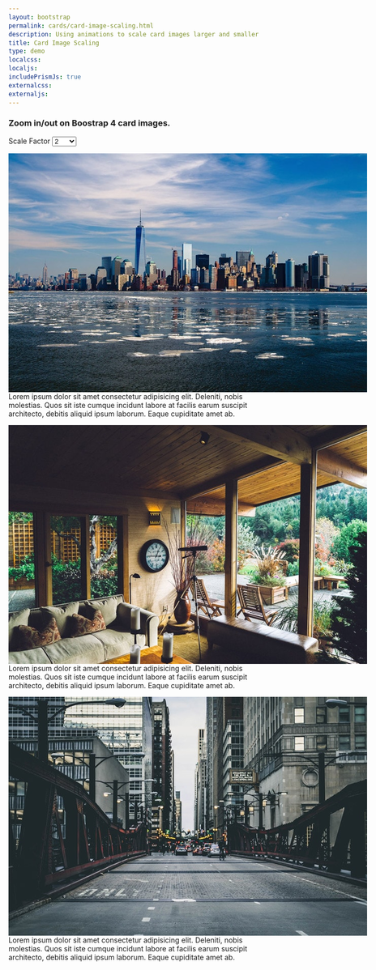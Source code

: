```yaml
---
layout: bootstrap
permalink: cards/card-image-scaling.html
description: Using animations to scale card images larger and smaller
title: Card Image Scaling
type: demo
localcss: 
localjs:
includePrismJs: true
externalcss:
externaljs: 
---
```


<style>
.img-zoom {
	position: relative;
	.img-fluid {
		display: block;
		cursor: zoom-in;
		float: left;
		max-width: initial;
	}
	a {
		background: rgba(0,0,0,0.75);
		color: #fff;
		font-weight: bold;
		padding: 2px 10px;
		z-index: 9999;
		position: absolute;
		display: none;
		margin: 2px
	}
}

</style>

<h3>Zoom in/out on Boostrap 4 card images.</h3><label for="factor">Scale Factor</label> <select id="factor" name="factor">
	<option value="1.25">
		1.25
	</option>
	<option value="1.5">
		1.5
	</option>
	<option selected value="2">
		2
	</option>
</select>
<div class="row">
	<div class="col-4">
		<div class="card img-zoom">
			<img alt="Card image cap" class="img-fluid card-img-top" src="https://raw.githubusercontent.com/peterbenoit/cdn/master/images/horizontal/city/col-4/img%20(34).jpg">
			<div class="card-body">
				<p>Lorem ipsum dolor sit amet consectetur adipisicing elit. Deleniti, nobis molestias. Quos sit iste cumque incidunt labore at facilis earum suscipit architecto, debitis aliquid ipsum laborum. Eaque cupiditate amet ab.</p>
			</div>
		</div>
	</div>
	<div class="col-4">
		<div class="card img-zoom">
			<img alt="Card image cap" class="img-fluid card-img-top" src="https://raw.githubusercontent.com/peterbenoit/cdn/master/images/horizontal/city/col-4/img%20(35).jpg">
			<div class="card-body">
				<p>Lorem ipsum dolor sit amet consectetur adipisicing elit. Deleniti, nobis molestias. Quos sit iste cumque incidunt labore at facilis earum suscipit architecto, debitis aliquid ipsum laborum. Eaque cupiditate amet ab.</p>
			</div>
		</div>
	</div>
	<div class="col-4">
		<div class="card img-zoom">
			<img alt="Card image cap" class="img-fluid card-img-top" src="https://raw.githubusercontent.com/peterbenoit/cdn/master/images/horizontal/city/col-4/img%20(36).jpg">
			<div class="card-body">
				<p>Lorem ipsum dolor sit amet consectetur adipisicing elit. Deleniti, nobis molestias. Quos sit iste cumque incidunt labore at facilis earum suscipit architecto, debitis aliquid ipsum laborum. Eaque cupiditate amet ab.</p>
			</div>
		</div>
	</div>
</div>

<script id="rendered-js">
    window.addEventListener( 'DOMContentLoaded', function() {
        ( function( $ ) {

            var factor = 2,
                scale = 0;

            $('.img-fluid').on('mousedown',function(event) {
                $('.img-fluid').css('z-index','0').not(this).removeAttr('style').prev('.reset').hide();
                $(this).css('z-index','9998');
                
                switch (event.which) {
                    case 1:
                        $(this).css('cursor', 'zoom-in');
                        $(this).animate({
                            width: $(this).width() * $('#factor').val()
                        });
                        scale++;
                        break;
                    case 2:
                        console.log('Middle Mouse button pressed.');
                        break;
                    case 3:
                        $(this).css('cursor', 'zoom-out');
                        $(this).animate({
                            width: $(this).width() / $('#factor').val()
                        });
                        scale--;
                        break;
                    default:
                }
                if( 0 === scale ) {
                    $( this ).prev('.reset').hide();
                } else {
                    $( this ).prev('.reset').show();
                }
            }).on('contextmenu', function() {
                return false;
            });
            $('.img-fluid').before('<a class="btn reset" href="#">reset</a>');

            $( '.reset' ).on('click', function() {
                $(this).next('.img-fluid').attr('style','').css('cursor', 'zoom-in');
                $( this ).hide();
                scale = 0;
            });
    } )( jQuery );
} );
</script>